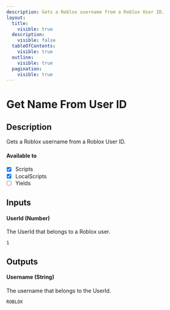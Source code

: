 ```yaml
---
description: Gets a Roblox username from a Roblox User ID.
layout:
  title:
    visible: true
  description:
    visible: false
  tableOfContents:
    visible: true
  outline:
    visible: true
  pagination:
    visible: true
---
```


# Get Name From User ID

## Description

Gets a Roblox username from a Roblox User ID.

#### Available to

* [x] Scripts
* [x] LocalScripts
* [ ] Yields

## Inputs

#### UserId (Number)

The UserId that belongs to a Roblox user.

```
1
```

## Outputs

#### Username (String)

The username that belongs to the UserId.

```
ROBLOX
```
